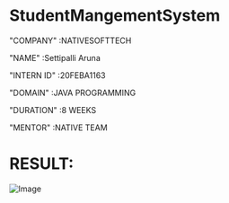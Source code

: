 # StudentMangementSystem

"COMPANY" :NATIVESOFTTECH

"NAME" :Settipalli Aruna

"INTERN ID" :20FEBA1163

"DOMAIN" :JAVA PROGRAMMING

"DURATION" :8 WEEKS

"MENTOR" :NATIVE TEAM

# RESULT:
![Image](https://github.com/user-attachments/assets/4c0a3f8b-aaee-4d5c-bf20-51e07a97e0db)
